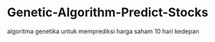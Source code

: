 # Genetic-Algorithm-Predict-Stocks
algoritma genetika untuk memprediksi harga saham 10 hari kedepan
